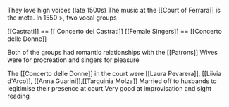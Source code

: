 They love high voices (late 1500s)
The music at the [[Court of Ferrara]] is the meta.
In 1550 >, two vocal groups 

[[Castrati]] == [[ Concerto dei Castrati]]
[[Female Singers]] == [[Concerto delle Donne]]

Both of the groups had romantic relationships with the [[Patrons]] 
	Wives were for procreation and singers for pleasure

The [[Concerto delle Donne]] in the court were [[Laura Pevarera]], [[Liivia d'Arco]], [[Anna Guarini]],[[Tarquinia Molza]]
Married off to husbands to legitimise their presence at court
Very good at improvisation and sight reading

